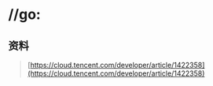 # //go:

## 资料

> [https://cloud.tencent.com/developer/article/1422358](https://cloud.tencent.com/developer/article/1422358)



